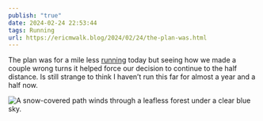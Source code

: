 ```yaml
---
publish: "true"
date: 2024-02-24 22:53:44
tags: Running
url: https://ericmwalk.blog/2024/02/24/the-plan-was.html
---
```


The plan was for a mile less [running](https://strava.com/activities/10828560757) today but seeing how we made a couple wrong turns it helped force our decision to continue to the half distance. Is still strange to think I haven’t run this far for almost a year and a half now.

![A snow-covered path winds through a leafless forest under a clear blue sky.](https://ericmwalk.blog/uploads/2024/img-8002.jpeg)